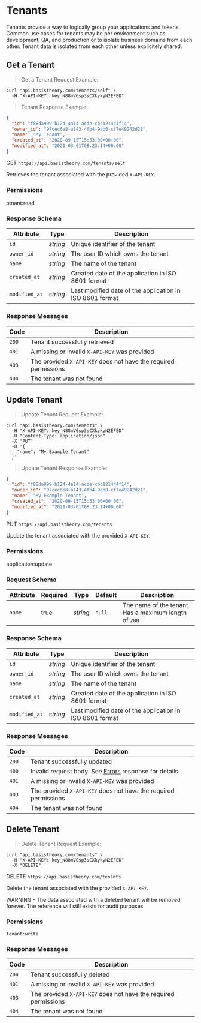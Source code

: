 # Tenants

Tenants provide a way to logically group your applications and tokens. Common use cases for tenants may be per environment such as development, QA, and production or to isolate business domains from each other. Tenant data is isolated from each other unless explicitely shared.

## Get a Tenant

> Get a Tenant Request Example:

```shell
curl "api.basistheory.com/tenants/self" \
  -H "X-API-KEY: key_N88mVGsp3sCXkykyN2EFED"
```

> Tenant Response Example:

```json
{
  "id": "f88da999-b124-4a14-acde-cbc121444f14",
  "owner_id": "97cec6e8-a143-4fb4-9ab0-cf7e49242d21",
  "name": "My Tenant",
  "created_at": "2020-09-15T15:53:00+00:00",
  "modified_at": "2021-03-01T08:23:14+00:00"
}
```

<span class="http-method get">GET</span> `https://api.basistheory.com/tenants/self`

Retrieves the tenant associated with the provided `X-API-KEY`.

### Permissions

<p class="scopes">
  <span class="scope">tenant:read</span>
</p>

### Response Schema

Attribute | Type | Description
--------- | ---- | -----------
`id` | *string* | Unique identifier of the tenant
`owner_id` | *string* | The user ID which owns the tenant
`name` | *string* | The name of the tenant
`created_at` | *string* | Created date of the application in ISO 8601 format
`modified_at` | *string* | Last modified date of the application in ISO 8601 format

### Response Messages

Code | Description
---- | -----------
`200` | Tenant successfully retrieved
`401` | A missing or invalid `X-API-KEY` was provided
`403` | The provided `X-API-KEY` does not have the required permissions
`404` | The tenant was not found


## Update Tenant

> Update Tenant Request Example:

```shell
curl "api.basistheory.com/tenants" \
  -H "X-API-KEY: key_N88mVGsp3sCXkykyN2EFED"
  -H "Content-Type: application/json"
  -X "PUT"
  -D '{
    "name": "My Example Tenant"
  }'
```

> Update Tenant Response Example:

```json
{
  "id": "f88da999-b124-4a14-acde-cbc121444f14",
  "owner_id": "97cec6e8-a143-4fb4-9ab0-cf7e49242d21",
  "name": "My Example Tenant",
  "created_at": "2020-09-15T15:53:00+00:00",
  "modified_at": "2021-03-01T08:23:14+00:00"
}
```

<span class="http-method put">PUT</span> `https://api.basistheory.com/tenants`

Update the tenant associated with the provided `X-API-KEY`.

### Permissions

<p class="scopes">
  <span class="scope">application:update</span>
</p>

### Request Schema

Attribute | Required | Type | Default | Description
--------- | -------- | ---- | ------- | -----------
`name` | true | *string* | `null` | The name of the tenant. Has a maximum length of `200`

### Response Schema

Attribute | Type | Description
--------- | ---- | -----------
`id` | *string* | Unique identifier of the tenant
`owner_id` | *string* | The user ID which owns the tenant
`name` | *string* | The name of the tenant
`created_at` | *string* | Created date of the application in ISO 8601 format
`modified_at` | *string* | Last modified date of the application in ISO 8601 format

### Response Messages

Code | Description
---- | -----------
`200` | Tenant successfully updated
`400` | Invalid request body. See [Errors](#errors) response for details
`401` | A missing or invalid `X-API-KEY` was provided
`403` | The provided `X-API-KEY` does not have the required permissions
`404` | The tenant was not found


## Delete Tenant

> Delete Tenant Request Example:

```shell
curl "api.basistheory.com/tenants" \
  -H "X-API-KEY: key_N88mVGsp3sCXkykyN2EFED"
  -X "DELETE"
```

<span class="http-method delete">DELETE</span> `https://api.basistheory.com/tenants`

Delete the tenant associated with the provided `X-API-KEY`.

<aside class="warning">
WARNING - The data associated with a deleted tenant will be removed forever. The reference will still exists for audit purposes
</aside>

### Permissions

`tenant:write`

### Response Messages

Code | Description
---- | -----------
`204` | Tenant successfully deleted
`401` | A missing or invalid `X-API-KEY` was provided
`403` | The provided `X-API-KEY` does not have the required permissions
`404` | The tenant was not found